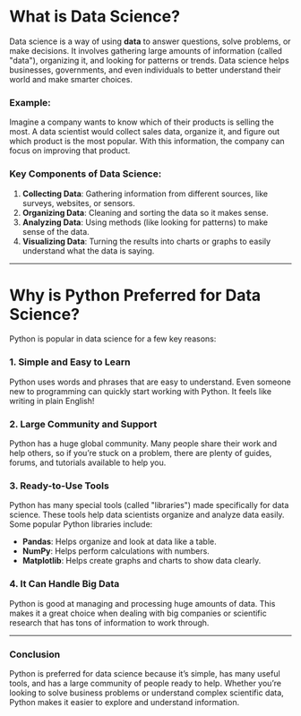 # What is Data Science?

Data science is a way of using **data** to answer questions, solve problems, or make decisions. It involves gathering large amounts of information (called "data"), organizing it, and looking for patterns or trends. Data science helps businesses, governments, and even individuals to better understand their world and make smarter choices.

### Example:
Imagine a company wants to know which of their products is selling the most. A data scientist would collect sales data, organize it, and figure out which product is the most popular. With this information, the company can focus on improving that product.

### Key Components of Data Science:
1. **Collecting Data**: Gathering information from different sources, like surveys, websites, or sensors.
2. **Organizing Data**: Cleaning and sorting the data so it makes sense.
3. **Analyzing Data**: Using methods (like looking for patterns) to make sense of the data.
4. **Visualizing Data**: Turning the results into charts or graphs to easily understand what the data is saying.

---

# Why is Python Preferred for Data Science?

Python is popular in data science for a few key reasons:

### 1. **Simple and Easy to Learn**
Python uses words and phrases that are easy to understand. Even someone new to programming can quickly start working with Python. It feels like writing in plain English!

### 2. **Large Community and Support**
Python has a huge global community. Many people share their work and help others, so if you’re stuck on a problem, there are plenty of guides, forums, and tutorials available to help you.

### 3. **Ready-to-Use Tools**
Python has many special tools (called "libraries") made specifically for data science. These tools help data scientists organize and analyze data easily. Some popular Python libraries include:
   - **Pandas**: Helps organize and look at data like a table.
   - **NumPy**: Helps perform calculations with numbers.
   - **Matplotlib**: Helps create graphs and charts to show data clearly.

### 4. **It Can Handle Big Data**
Python is good at managing and processing huge amounts of data. This makes it a great choice when dealing with big companies or scientific research that has tons of information to work through.

---

### Conclusion
Python is preferred for data science because it’s simple, has many useful tools, and has a large community of people ready to help. Whether you’re looking to solve business problems or understand complex scientific data, Python makes it easier to explore and understand information.
